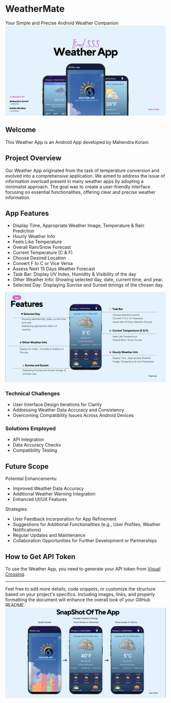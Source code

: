 # WeatherMate
Your Simple and Precise Android Weather Companion 
![Home](https://github.com/Mahendrak1999/Weather_App/blob/master/Home%20png.png)
## Welcome

This Weather App is an Android App  developed by Mahendra Koravi.

## Project Overview

Our Weather App originated from the task of temperature conversion and evolved into a comprehensive application. We aimed to address the issue of information overload present in many weather apps by adopting a minimalist approach. The goal was to create a user-friendly interface focusing on essential functionalities, offering clear and precise weather information.

## App Features

- Display Time, Appropriate Weather Image, Temperature & Rain Prediction
- Hourly Weather Info
- Feels Like Temperature
- Overall Rain/Snow Forecast
- Current Temperature (C & F)
- Choose Desired Location
- Convert F to C or Vice Versa
- Assess Next 15 Days Weather Forecast
- Task Bar: Display UV Index, Humidity & Visibility of the day
- Other Weather Info: Showing selected day, date, current time, and year.
- Selected Day: Displaying Sunrise and Sunset timings of the chosen day.

![Features](https://github.com/Mahendrak1999/Weather_App/blob/master/Features.png)

### Technical Challenges

- User Interface Design Iterations for Clarity
- Addressing Weather Data Accuracy and Consistency
- Overcoming Compatibility Issues Across Android Devices

### Solutions Employed

- API Integration
- Data Accuracy Checks
- Compatibility Testing

## Future Scope

Potential Enhancements:

- Improved Weather Data Accuracy
- Additional Weather Warning Integration
- Enhanced UI/UX Features

Strategies:

- User Feedback Incorporation for App Refinement
- Suggestions for Additional Functionalities (e.g., User Profiles, Weather Notifications)
- Regular Updates and Maintenance
- Collaboration Opportunities for Further Development or Partnerships

## How to Get API Token

To use the Weather App, you need to generate your API token from [Visual Crossing](https://www.visualcrossing.com).

---

Feel free to add more details, code snippets, or customize the structure based on your project's specifics. Including images, links, and properly formatting the document will enhance the overall look of your GitHub README.
![SS](https://github.com/Mahendrak1999/Weather_App/blob/master/SS.png)

